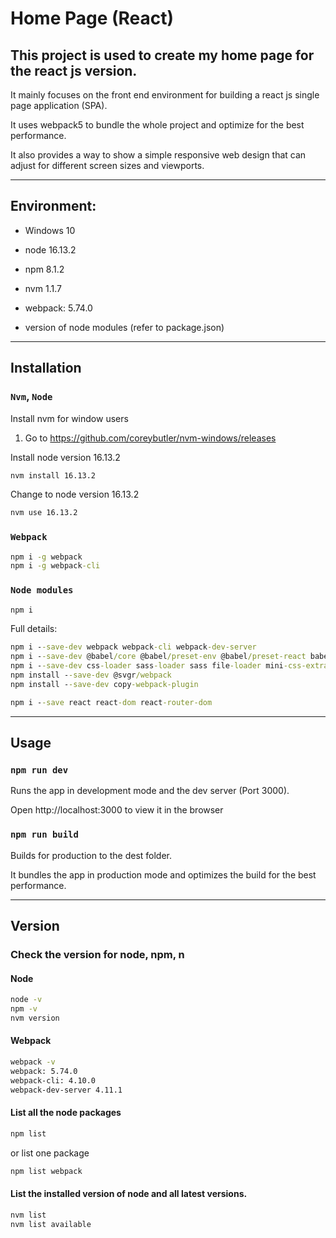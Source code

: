 
# Home Page (React)
## This project is used to create my home page for the react js version.

It mainly focuses on the front end environment for building a react js single page application (SPA). 

It uses webpack5 to bundle the whole project and optimize for the best performance. 

It also provides a way to show a simple responsive web design that can adjust for different screen sizes and viewports.

---

## Environment:
- Windows 10

- node 16.13.2
- npm 8.1.2
- nvm 1.1.7
- webpack: 5.74.0
- version of node modules (refer to package.json)

---

## Installation
### `Nvm`, `Node`
Install nvm for window users
1. Go to https://github.com/coreybutler/nvm-windows/releases

Install node version 16.13.2
```cmd
nvm install 16.13.2
```

Change to node version 16.13.2
```cmd
nvm use 16.13.2
```

### `Webpack`
```cmd
npm i -g webpack
npm i -g webpack-cli
```

### `Node modules`
```cmd
npm i
```

Full details:
```cmd
npm i --save-dev webpack webpack-cli webpack-dev-server 
npm i --save-dev @babel/core @babel/preset-env @babel/preset-react babel-loader
npm i --save-dev css-loader sass-loader sass file-loader mini-css-extract-plugin html-webpack-plugin
npm install --save-dev @svgr/webpack
npm install --save-dev copy-webpack-plugin 

npm i --save react react-dom react-router-dom
```

---

## Usage

### `npm run dev`
Runs the app in development mode and the dev server (Port 3000)\.

Open http://localhost:3000 to view it in the browser

### `npm run build`
Builds for production to the dest folder.

It bundles the app in production mode and optimizes the build for the best performance.

---

## Version
### Check the version for node, npm, n
#### Node
```cmd
node -v
npm -v
nvm version
```

#### Webpack
```cmd
webpack -v
webpack: 5.74.0
webpack-cli: 4.10.0
webpack-dev-server 4.11.1
```

#### List all the node packages
```cmd
npm list 
```
or list one package

```cmd
npm list webpack
```

#### List the installed version of node and all latest versions.
```cmd
nvm list
nvm list available
```
